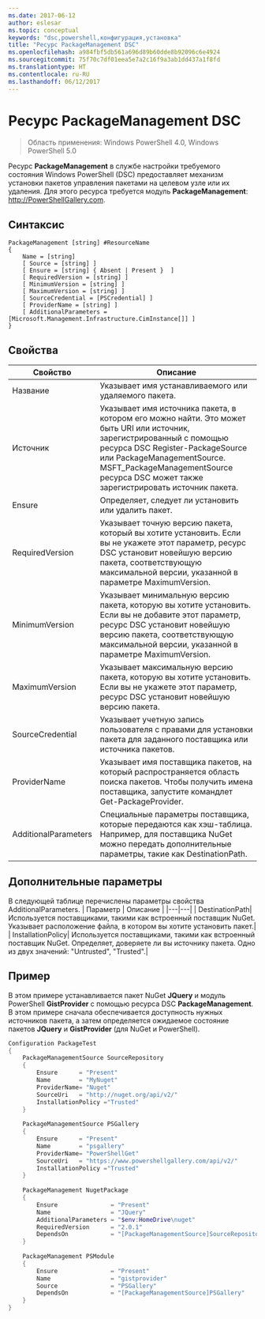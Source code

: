 ```yaml
---
ms.date: 2017-06-12
author: eslesar
ms.topic: conceptual
keywords: "dsc,powershell,конфигурация,установка"
title: "Ресурс PackageManagement DSC"
ms.openlocfilehash: a984fbf5db561a696d89b60dde8b92096c6e4924
ms.sourcegitcommit: 75f70c7df01eea5e7a2c16f9a3ab1dd437a1f8fd
ms.translationtype: HT
ms.contentlocale: ru-RU
ms.lasthandoff: 06/12/2017
---
```

# <a name="dsc-packagemanagement-resource"></a>Ресурс PackageManagement DSC

> Область применения: Windows PowerShell 4.0, Windows PowerShell 5.0

Ресурс **PackageManagement** в службе настройки требуемого состояния Windows PowerShell (DSC) предоставляет механизм установки пакетов управления пакетами на целевом узле или их удаления. Для этого ресурса требуется модуль **PackageManagement**: http://PowerShellGallery.com.

## <a name="syntax"></a>Синтаксис

```
PackageManagement [string] #ResourceName
{
    Name = [string]
    [ Source = [string] ]
    [ Ensure = [string] { Absent | Present }  ]
    [ RequiredVersion = [string] ]
    [ MinimumVersion = [string] ]
    [ MaximumVersion = [string] ]
    [ SourceCredential = [PSCredential] ]
    [ ProviderName = [string] ]
    [ AdditionalParameters = [Microsoft.Management.Infrastructure.CimInstance[]] ]
}
```

## <a name="properties"></a>Свойства
|  Свойство  |  Описание   | 
|---|---| 
| Название| Указывает имя устанавливаемого или удаляемого пакета.| 
| Источник| Указывает имя источника пакета, в котором его можно найти. Это может быть URI или источник, зарегистрированный с помощью ресурса DSC Register-PackageSource или PackageManagementSource. MSFT_PackageManagementSource ресурса DSC может также зарегистрировать источник пакета.| 
| Ensure| Определяет, следует ли установить или удалить пакет.| 
| RequiredVersion| Указывает точную версию пакета, который вы хотите установить. Если вы не укажете этот параметр, ресурс DSC установит новейшую версию пакета, соответствующую максимальной версии, указанной в параметре MaximumVersion.| 
| MinimumVersion| Указывает минимальную версию пакета, которую вы хотите установить. Если вы не добавите этот параметр, ресурс DSC установит новейшую версию пакета, соответствующую максимальной версии, указанной в параметре MaximumVersion.| 
| MaximumVersion| Указывает максимальную версию пакета, которую вы хотите установить. Если вы не укажете этот параметр, ресурс DSC установит новейшую версию пакета.| 
| SourceCredential | Указывает учетную запись пользователя с правами для установки пакета для заданного поставщика или источника пакетов.| 
| ProviderName| Указывает имя поставщика пакетов, на который распространяется область поиска пакетов. Чтобы получить имена поставщика, запустите командлет Get-PackageProvider.| 
| AdditionalParameters| Специальные параметры поставщика, которые передаются как хэш-таблица. Например, для поставщика NuGet можно передать дополнительные параметры, такие как DestinationPath.| 

## <a name="additional-parameters"></a>Дополнительные параметры
В следующей таблице перечислены параметры свойства AdditionalParameters.
|  Параметр  | Описание   | 
|---|---|
| DestinationPath| Используется поставщиками, такими как встроенный поставщик NuGet. Указывает расположение файла, в котором вы хотите установить пакет.|
| InstallationPolicy| Используется поставщиками, такими как встроенный поставщик NuGet. Определяет, доверяете ли вы источнику пакета. Одно из двух значений: "Untrusted", "Trusted".|

## <a name="example"></a>Пример

В этом примере устанавливается пакет NuGet **JQuery** и модуль PowerShell **GistProvider** с помощью ресурса DSC **PackageManagement**. В этом примере сначала обеспечивается доступность нужных источников пакета, а затем определяется ожидаемое состояние пакетов **JQuery** и **GistProvider** (для NuGet и PowerShell).

```powershell
Configuration PackageTest
{    
    PackageManagementSource SourceRepository 
    { 
        Ensure      = "Present" 
        Name        = "MyNuget" 
        ProviderName= "Nuget" 
        SourceUri   = "http://nuget.org/api/v2/"   
        InstallationPolicy ="Trusted" 
    }    
    
    PackageManagementSource PSGallery 
    { 
        Ensure      = "Present" 
        Name        = "psgallery" 
        ProviderName= "PowerShellGet" 
        SourceUri   = "https://www.powershellgallery.com/api/v2/"   
        InstallationPolicy ="Trusted" 
    } 
          
    PackageManagement NugetPackage 
    { 
        Ensure               = "Present"  
        Name                 = "JQuery"
        AdditionalParameters = "$env:HomeDrive\nuget"
        RequiredVersion      = "2.0.1" 
        DependsOn            = "[PackageManagementSource]SourceRepository" 
    }
    
    PackageManagement PSModule 
    { 
        Ensure               = "Present"  
        Name                 = "gistprovider"
        Source               = "PSGallery"
        DependsOn            = "[PackageManagementSource]PSGallery" 
    }
}
```

